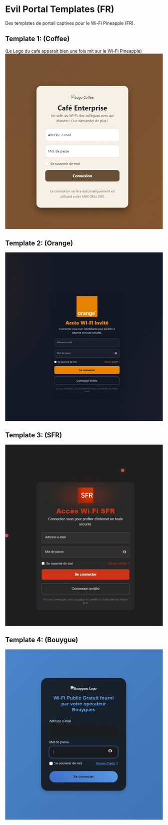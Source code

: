# Evil Portal Templates (FR)
Des templates de portail captives pour le Wi-Fi Pineapple (FR). 

## Template 1: (**Coffee**)
(Le Logo du cafe apparait bien une fois mit sur le Wi-Fi Pineapple)
![image info](/screenshots/cafe_wifi.jpg)

## Template 2: (**Orange**)
![image info](/screenshots/orange.jpg)

## Template 3: (**SFR**)
![image info](/screenshots/sfr.jpg)

## Template 4: (**Bouygue**)
![image info](/screenshots/bouygue.jpg)
